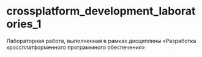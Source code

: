 # crossplatform_development_laboratories_1
Лабораторная работа, выполненная в рамках дисциплины «Разработка кроссплатформенного программного обеспечения»
